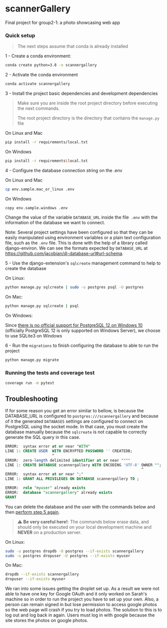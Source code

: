 scannerGallery
==============================

Final project for group2-1: a photo showcasing web app

### Quick setup

> The next steps assume that conda is already installed

1 - <a name="step-1">Create a conda environment:</a>


```bash
conda create python=3.8 -n scannergallery
```
2 - <a name="step-2">Activate the conda environment</a>

```bash
conda activate scannergallery
```

3 - <a name="step-3">Install the project basic dependencies and development dependencies</a>

> Make sure you are inside the root project directory before executing the next commands.
>
> The root project directory is the directory that contains the `manage.py` file

On Linux and Mac

```bash
pip install -r requirements/local.txt
```

On Windows

```bash
pip install -r requirements\local.txt
```

4 - <a name="step-4">Configure the database connection string on the .env</a>

On Linux and Mac

```bash
cp env.sample.mac_or_linux .env
```

On Windows

```bash
copy env.sample.windows .env
```

Change the value of the variable `DATABASE_URL` inside the file` .env` with the information of the database we want to connect.

Note: Several project settings have been configured so that they can be easily manipulated using environment variables or a plain text configuration file, such as the `.env` file.
This is done with the help of a library called django-environ. We can see the formats expected by `DATABASE_URL` at https://github.com/jacobian/dj-database-url#url-schema. 

5 - <a name="step-5">Use the django-extension's `sqlcreate` management command to help to create the database</a>

On Linux:

```bash
python manage.py sqlcreate | sudo -u postgres psql -U postgres
```

On Mac:

```bash
python manage.py sqlcreate | psql
```

On Windows:

Since [there is no official support for PostgreSQL 12 on Windows 10](https://www.postgresql.org/download/windows/) (officially PostgreSQL 12 is only supported on Windows Server), we choose to use SQLite3 on Windows

6 - <a name="step-6">Run the `migrations` to finish configuring the database to able to run the project</a>


```bash
python manage.py migrate
```


### <a name="running-tests">Running the tests and coverage test</a>


```bash
coverage run -m pytest
```


## <a name="troubleshooting">Troubleshooting</a>

If for some reason you get an error similar to bellow, is because the DATABASE_URL is configured to `postgres:///scannergallery` and because of it the generated `DATABASES` settings are configured to connect on PostgreSQL using the socket mode.
In that case, you must create the database manually because the `sqlcreate` is not capable to correctly generate the SQL query in this case.

```sql
ERROR:  syntax error at or near "WITH"
LINE 1: CREATE USER  WITH ENCRYPTED PASSWORD '' CREATEDB;
                     ^
ERROR:  zero-length delimited identifier at or near """"
LINE 1: CREATE DATABASE scannergallery WITH ENCODING 'UTF-8' OWNER "";
                                                             ^
ERROR:  syntax error at or near ";"
LINE 1: GRANT ALL PRIVILEGES ON DATABASE scannergallery TO ;
```



```sql
ERROR:  role "myuser" already exists
ERROR:  database "scannergallery" already exists
GRANT
```

<a name="troubleshooting-delete-database">You can delete the database and the user with the commands below and then [perform step 5 again](#step-5).</a>

> :warning: **Be very careful here!**: The commands below erase data, and should only be executed on your local development machine and **NEVER** on a production server.


On Linux:

```bash
sudo -u postgres dropdb -U postgres --if-exists scannergallery
sudo -u postgres dropuser -U postgres --if-exists myuser
```

On Mac:

```bash
dropdb --if-exists scannergallery
dropuser --if-exists myuser
```

We ran into some issues getting the droplet set up. As a result we were not able to have one key for Google OAuth and it only worked on Sarah's machine so in order to run the project you have to set up your own. Also, a person can remain signed in but lose permission to access google photos so the web page will crash if you try to load photos. The solution to this is to log out and log back in again. Users must log in with google because the site stores the photos on google photos.


